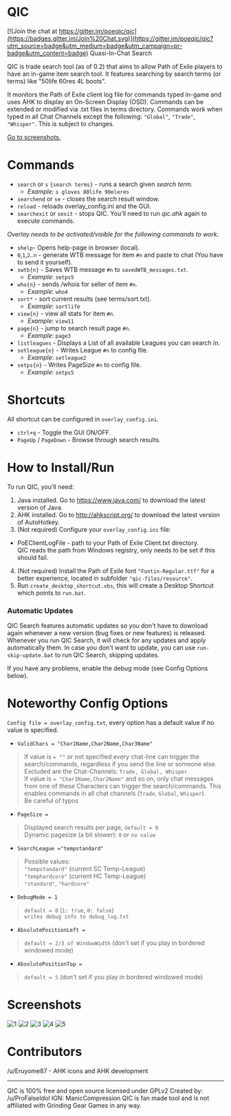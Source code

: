 # QIC

[![Join the chat at https://gitter.im/poeqic/qic](https://badges.gitter.im/Join%20Chat.svg)](https://gitter.im/poeqic/qic?utm_source=badge&utm_medium=badge&utm_campaign=pr-badge&utm_content=badge)
Quasi-In-Chat Search

QIC is trade search tool (as of 0.2) that aims to allow Path of Exile players to have an in-game item search tool. It features searching by search terms (or terms) like "50life 60res 4L boots".

It monitors the Path of Exile client log file for commands typed in-game and uses AHK to display an On-Screen Display (OSD). Commands can be extended or modified via .txt files in terms directory. Commands work when typed in all Chat Channels except the following: `"Global"`, `"Trade"`, `"Whisper"`. This is subject to changes.  

[Go to screenshots.](#screenshots)

# Commands

* `search` or `s` `{search terms}` - runs a search given _search term_.
  * _Example_: `s gloves 80life 90eleres`
* `searchend` or `se` - closes the search result window.
* `reload` - reloads overlay_config.ini and the GUI.
* `searchexit` or `sexit` - stops QIC. You'll need to run _qic.ahk_ again to execute commands.
 
_Overlay needs to be activated/visible for the following commands to work._
* `shelp`- Opens help-page in browser (local).
* `0`,`1`,`2`..`n` - generate WTB message for item `#n` and paste to chat (You have to send it yourself).
* `swtb{n}` - Saves WTB message `#n` to `savedWTB_messages.txt`.
  * _Example_: `setps5`
* `who{n}` - sends /whois for seller of item `#n`.
  * _Example_: `who4`
* `sort*` - sort current results (see terms/sort.txt).
  * _Example_: `sortlife`
* `view{n}` - view all stats for item `#n`.
  * _Example_: `view11`
* `page{n}` - jump to search result page `#n`.
  * _Example_: `page3`
* `listleagues` - Displays a List of all available Leagues you can search in.
* `setleague{n}` - Writes League `#n` to config file.
  * _Example_: `setleague2`
* `setps{n}` - Writes PageSize `#n` to config file.
  * _Example_: `setps5`

# Shortcuts
All shortcut can be configured in `overlay_config.ini`.
* `ctrl+q` - Toggle the GUI ON/OFF.
* `PageUp` / `PageDown` - Browse through search results.

# How to Install/Run

To run QIC, you'll need:

1. Java installed. Go to https://www.java.com/ to download the latest version of Java.
2. AHK installed. Go to http://ahkscript.org/ to download the latest version of AutoHotkey.
3. (Not required) Configure your `overlay_config.ini` file:
  * PoEClientLogFile - path to your Path of Exile Client.txt directory.  
    QIC reads the path from Windows registry, only needs to be set if this should fail.
4. (Not required) Install the Path of Exile font `"Fontin-Regular.ttf"` for a better experience, located in subfolder `"qic-files/resource"`.
5. Run `create_desktop_shortcut.vbs`, this will create a Desktop Shortcut which points to `run.bat`.  

### Automatic Updates

QIC Search features automatic updates so you don't have to download again whenever a new version (bug fixes or new features) is released. Whenever you run QIC Search, it will check for any updates and apply automatically them. In case you don't want to update, you can use `run-skip-update.bat` to run QIC Search, skipping updates.

If you have any problems, enable the debug mode (see Config Options below).

# Noteworthy Config Options

`Config file = overlay_config.txt`, every option has a default value if no value is specified.
* `ValidChars = "Char1Name,Char2Name,Char3Name"`  
> If value is `= ""` or not specified every chat-line can trigger the search/commands, regardless if you send the line or someone else.  
> Excluded are the Chat-Channels: `Trade, Global, Whisper`  
> If value is `= "Char1Name,Char2Name"` and so on, only chat messages from one of these Characters can trigger the search/commands. This enables commands in all chat channels (`Trade`, `Global`, `Whisper`).  
> Be careful of typos

* `PageSize = `  
> Displayed search results per page, `default = 0`  
> Dynamic pagesize (a bit slower): `0` or `no value` 
* `SearchLeague ="tempstandard"`  
> Possible values:   
> 	`"tempstandard"` (current SC Temp-League)   
>	`"temphardcore"` (current HC Temp-League)   
>	`"standard"`, `"hardcore"`  

* `DebugMode = 1`  
> `default = 0` (`1: true`, `0: false`)  
> `writes debug info to debug_log.txt`

* `AbsolutePositionLeft =`  
> `default = 2/3 of WindowWidth` (don't set if you play in bordered windowed mode)  
* `AbsolutePositionTop =`  
> `default = 5` (don't set if you play in bordered windowed mode)  

# Screenshots

![1](https://raw.githubusercontent.com/poeqic/qic/gh-pages/images/scr01.png)
![2](https://raw.githubusercontent.com/poeqic/qic/gh-pages/images/scr02.png)
![3](https://raw.githubusercontent.com/poeqic/qic/gh-pages/images/scr03.png)
![4](https://raw.githubusercontent.com/poeqic/qic/gh-pages/images/scr04.png)
![5](https://raw.githubusercontent.com/poeqic/qic/gh-pages/images/screen-help.png)

# Contributors

/u/Eruyome87 - AHK icons and AHK development

---

QIC is 100% free and open source licensed under GPLv2
Created by: /u/ProFalseIdol IGN: ManicCompression
QIC is fan made tool and is not affiliated with Grinding Gear Games in any way.
